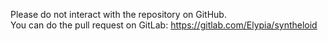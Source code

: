 Please do not interact with the repository on GitHub.  
You can do the pull request on GitLab: https://gitlab.com/Elypia/syntheloid
